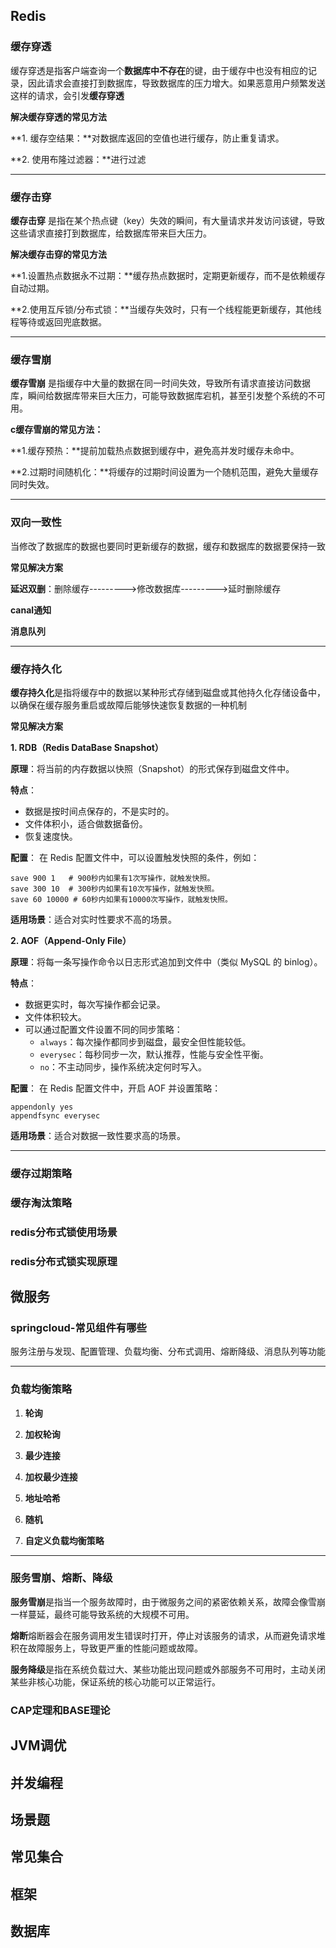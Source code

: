 ## Redis

### 缓存穿透

缓存穿透是指客户端查询一个**数据库中不存在**的键，由于缓存中也没有相应的记录，因此请求会直接打到数据库，导致数据库的压力增大。如果恶意用户频繁发送这样的请求，会引发**缓存穿透**



**解决缓存穿透的常见方法**

**1. 缓存空结果：**对数据库返回的空值也进行缓存，防止重复请求。

**2. 使用布隆过滤器：**进行过滤





------





### 缓存击穿

**缓存击穿** 是指在某个热点键（key）失效的瞬间，有大量请求并发访问该键，导致这些请求直接打到数据库，给数据库带来巨大压力。



**解决缓存击穿的常见方法**

**1.设置热点数据永不过期：**缓存热点数据时，定期更新缓存，而不是依赖缓存自动过期。

**2.使用互斥锁/分布式锁：**当缓存失效时，只有一个线程能更新缓存，其他线程等待或返回兜底数据。





------





### 缓存雪崩

**缓存雪崩** 是指缓存中大量的数据在同一时间失效，导致所有请求直接访问数据库，瞬间给数据库带来巨大压力，可能导致数据库宕机，甚至引发整个系统的不可用。



**c缓存雪崩的常见方法：**

**1.缓存预热：**提前加载热点数据到缓存中，避免高并发时缓存未命中。

**2.过期时间随机化：**将缓存的过期时间设置为一个随机范围，避免大量缓存同时失效。





------





### 双向一致性

当修改了数据库的数据也要同时更新缓存的数据，缓存和数据库的数据要保持一致



**常见解决方案**

**延迟双删**：删除缓存--------->修改数据库--------->延时删除缓存

**canal通知**

**消息队列**





------





### 缓存持久化

**缓存持久化**是指将缓存中的数据以某种形式存储到磁盘或其他持久化存储设备中，以确保在缓存服务重启或故障后能够快速恢复数据的一种机制



**常见解决方案**

**1. RDB（Redis DataBase Snapshot）**

**原理**：将当前的内存数据以快照（Snapshot）的形式保存到磁盘文件中。

**特点**：

- 数据是按时间点保存的，不是实时的。
- 文件体积小，适合做数据备份。
- 恢复速度快。

**配置**： 在 Redis 配置文件中，可以设置触发快照的条件，例如：

```
save 900 1   # 900秒内如果有1次写操作，就触发快照。
save 300 10  # 300秒内如果有10次写操作，就触发快照。
save 60 10000 # 60秒内如果有10000次写操作，就触发快照。
```

**适用场景**：适合对实时性要求不高的场景。





**2. AOF（Append-Only File）**

**原理**：将每一条写操作命令以日志形式追加到文件中（类似 MySQL 的 binlog）。

**特点**：

- 数据更实时，每次写操作都会记录。
- 文件体积较大。
- 可以通过配置文件设置不同的同步策略：
  - `always`：每次操作都同步到磁盘，最安全但性能较低。
  - `everysec`：每秒同步一次，默认推荐，性能与安全性平衡。
  - `no`：不主动同步，操作系统决定何时写入。

**配置**： 在 Redis 配置文件中，开启 AOF 并设置策略：

```
appendonly yes
appendfsync everysec
```

**适用场景**：适合对数据一致性要求高的场景。





------





### 缓存过期策略



### 缓存淘汰策略



### redis分布式锁使用场景



### redis分布式锁实现原理









## 微服务

### springcloud-常见组件有哪些

服务注册与发现、配置管理、负载均衡、分布式调用、熔断降级、消息队列等功能





------





### 负载均衡策略

1. **轮询**

2. **加权轮询**

3. **最少连接**

4. **加权最少连接**

5. **地址哈希**
6. **随机**
7. **自定义负载均衡策略**





------





### 服务雪崩、熔断、降级

**服务雪崩**是指当一个服务故障时，由于微服务之间的紧密依赖关系，故障会像雪崩一样蔓延，最终可能导致系统的大规模不可用。

**熔断**熔断器会在服务调用发生错误时打开，停止对该服务的请求，从而避免请求堆积在故障服务上，导致更严重的性能问题或故障。

**服务降级**是指在系统负载过大、某些功能出现问题或外部服务不可用时，主动关闭某些非核心功能，保证系统的核心功能可以正常运行。





### **CAP定理**和**BASE理论**







## JVM调优







## 并发编程







## 场景题





## 常见集合





## 框架





## 数据库